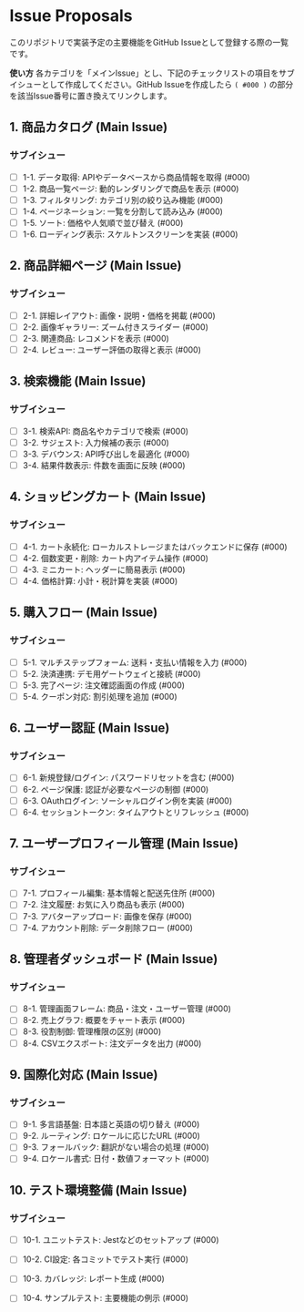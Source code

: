 # Issue Proposals

このリポジトリで実装予定の主要機能をGitHub Issueとして登録する際の一覧です。

**使い方**
各カテゴリを「メインIssue」とし、下記のチェックリストの項目をサブイシューとして作成してください。GitHub Issueを作成したら `( #000 )` の部分を該当Issue番号に置き換えてリンクします。

## 1. 商品カタログ (Main Issue)

### サブイシュー
- [ ] 1-1. データ取得: APIやデータベースから商品情報を取得 (#000)
- [ ] 1-2. 商品一覧ページ: 動的レンダリングで商品を表示 (#000)
- [ ] 1-3. フィルタリング: カテゴリ別の絞り込み機能 (#000)
- [ ] 1-4. ページネーション: 一覧を分割して読み込み (#000)
- [ ] 1-5. ソート: 価格や人気順で並び替え (#000)
- [ ] 1-6. ローディング表示: スケルトンスクリーンを実装 (#000)

## 2. 商品詳細ページ (Main Issue)

### サブイシュー
- [ ] 2-1. 詳細レイアウト: 画像・説明・価格を掲載 (#000)
- [ ] 2-2. 画像ギャラリー: ズーム付きスライダー (#000)
- [ ] 2-3. 関連商品: レコメンドを表示 (#000)
- [ ] 2-4. レビュー: ユーザー評価の取得と表示 (#000)

## 3. 検索機能 (Main Issue)

### サブイシュー
- [ ] 3-1. 検索API: 商品名やカテゴリで検索 (#000)
- [ ] 3-2. サジェスト: 入力候補の表示 (#000)
- [ ] 3-3. デバウンス: API呼び出しを最適化 (#000)
- [ ] 3-4. 結果件数表示: 件数を画面に反映 (#000)

## 4. ショッピングカート (Main Issue)

### サブイシュー
- [ ] 4-1. カート永続化: ローカルストレージまたはバックエンドに保存 (#000)
- [ ] 4-2. 個数変更・削除: カート内アイテム操作 (#000)
- [ ] 4-3. ミニカート: ヘッダーに簡易表示 (#000)
- [ ] 4-4. 価格計算: 小計・税計算を実装 (#000)

## 5. 購入フロー (Main Issue)

### サブイシュー
- [ ] 5-1. マルチステップフォーム: 送料・支払い情報を入力 (#000)
- [ ] 5-2. 決済連携: デモ用ゲートウェイと接続 (#000)
- [ ] 5-3. 完了ページ: 注文確認画面の作成 (#000)
- [ ] 5-4. クーポン対応: 割引処理を追加 (#000)

## 6. ユーザー認証 (Main Issue)

### サブイシュー
- [ ] 6-1. 新規登録/ログイン: パスワードリセットを含む (#000)
- [ ] 6-2. ページ保護: 認証が必要なページの制御 (#000)
- [ ] 6-3. OAuthログイン: ソーシャルログイン例を実装 (#000)
- [ ] 6-4. セッショントークン: タイムアウトとリフレッシュ (#000)

## 7. ユーザープロフィール管理 (Main Issue)

### サブイシュー
- [ ] 7-1. プロフィール編集: 基本情報と配送先住所 (#000)
- [ ] 7-2. 注文履歴: お気に入り商品も表示 (#000)
- [ ] 7-3. アバターアップロード: 画像を保存 (#000)
- [ ] 7-4. アカウント削除: データ削除フロー (#000)

## 8. 管理者ダッシュボード (Main Issue)

### サブイシュー
- [ ] 8-1. 管理画面フレーム: 商品・注文・ユーザー管理 (#000)
- [ ] 8-2. 売上グラフ: 概要をチャート表示 (#000)
- [ ] 8-3. 役割制御: 管理権限の区別 (#000)
- [ ] 8-4. CSVエクスポート: 注文データを出力 (#000)

## 9. 国際化対応 (Main Issue)

### サブイシュー
- [ ] 9-1. 多言語基盤: 日本語と英語の切り替え (#000)
- [ ] 9-2. ルーティング: ロケールに応じたURL (#000)
- [ ] 9-3. フォールバック: 翻訳がない場合の処理 (#000)
- [ ] 9-4. ロケール書式: 日付・数値フォーマット (#000)

## 10. テスト環境整備 (Main Issue)

### サブイシュー
- [ ] 10-1. ユニットテスト: Jestなどのセットアップ (#000)
- [ ] 10-2. CI設定: 各コミットでテスト実行 (#000)
- [ ] 10-3. カバレッジ: レポート生成 (#000)
- [ ] 10-4. サンプルテスト: 主要機能の例示 (#000)

